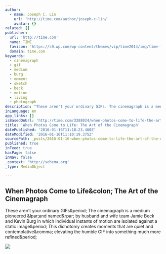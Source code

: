 ```yaml
---
author:
  - name: Joseph C. Lin
    url: 'http://time.com/author/joseph-c-lin/'
    avatar: {}
related: []
publisher:
  url: 'http://time.com'
  name: TIME
  favicon: 'https://s0.wp.com/wp-content/themes/vip/time2014/img/time-favicon.ico'
  domain: time.com
keywords:
  - cinemagraph
  - gif
  - medium
  - burg
  - moment
  - sketch
  - beck
  - motion
  - living
  - photograph
description: "These aren't your ordinary GIFs. The cinemagraph is a medium pioneered (and named) by husband and wife team Jamie Beck and Kevin Burg in which individual instants of motion are isolated against a static image. This dichotomy creates moments that are quiet and contemplative, elevating the humble GIF into something much more refined."
inLanguage: en
app_links: []
isBasedOnUrl: 'http://time.com/3388024/when-photos-come-to-life-the-art-of-the-cinemagraph/'
title: 'When Photos Come to Life: The Art of the Cinemagraph'
datePublished: '2016-01-16T11:18:23.460Z'
dateModified: '2016-01-16T11:10:19.375Z'
sourcePath: _posts/2016-01-16-when-photos-come-to-life-the-art-of-the-cinemagraph.md
published: true
inFeed: true
hasPage: false
inNav: false
_context: 'http://schema.org'
_type: MediaObject

---
```

<article style=""><h1>When Photos Come to Life&amp;colon; The Art of the Cinemagraph</h1><p>These aren't your ordinary GIFs&amp;period; The cinemagraph is a medium pioneered &amp;lpar;and named&amp;rpar; by husband and wife team Jamie Beck and Kevin Burg in which individual instants of motion are isolated against a static image&amp;period; This dichotomy creates moments that are quiet and contemplative&amp;comma; elevating the humble GIF into something much more refined&amp;period;</p><img src="https://i2.wp.com/timedotcom.files.wordpress.com/2014/09/oz-master-with-color9801.gif?fit=440%2C330&amp;quality=75&amp;strip=color" /></article>